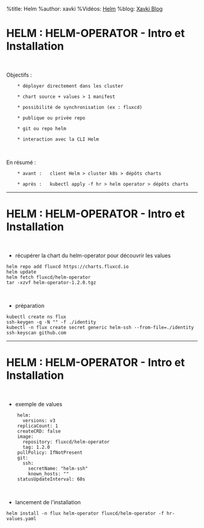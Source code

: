 %title: Helm
%author: xavki
%Vidéos: [Helm]()
%blog: [Xavki Blog](https://xavki.blog)


# HELM : HELM-OPERATOR - Intro et Installation

<br>

Objectifs :

		* déployer directement dans les cluster

		* chart source + values > 1 manifest

		* possibilité de synchronisation (ex : fluxcd)

		* publique ou privée repo

		* git ou repo helm

		* interaction avec la CLI Helm

<br>

En résumé :

		* avant :   client Helm > cluster k8s > dépôts charts

		* après :   kubectl apply -f hr > helm operator > dépôts charts


---------------------------------------------------------------------------------------


# HELM : HELM-OPERATOR - Intro et Installation


<br>

* récupérer la chart du helm-operator pour découvrir les values

```
helm repo add fluxcd https://charts.fluxcd.io
helm update
helm fetch fluxcd/helm-operator
tar -xzvf helm-operator-1.2.0.tgz
```

<br>

* préparation

```
kubectl create ns flux
ssh-keygen -q -N "" -f ./identity
kubectl -n flux create secret generic helm-ssh --from-file=./identity
ssh-keyscan github.com
```

---------------------------------------------------------------------------------------


# HELM : HELM-OPERATOR - Intro et Installation


<br>

* exemple de values

```
    helm:
      versions: v3
    replicaCount: 1
    createCRD: false
    image:
      repository: fluxcd/helm-operator
      tag: 1.2.0
    pullPolicy: IfNotPresent
    git:
      ssh:
        secretName: "helm-ssh"
        known_hosts: ""
    statusUpdateInterval: 60s
```

<br>

* lancement de l'installation

```
helm install -n flux helm-operator fluxcd/helm-operator -f hr-values.yaml
```

